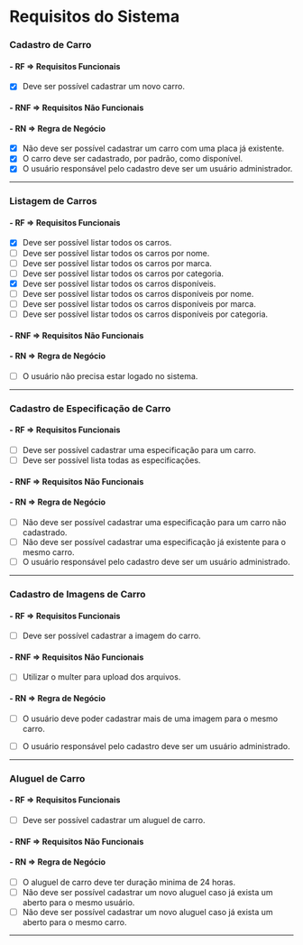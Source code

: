 # Requisitos do Sistema

### Cadastro de Carro

#### - **RF** => Requisitos Funcionais

- [x] Deve ser possível cadastrar um novo carro.

#### - **RNF** => Requisitos Não Funcionais

#### - **RN** => Regra de Negócio

- [x] Não deve ser possível cadastrar um carro com uma placa já existente.
- [x] O carro deve ser cadastrado, por padrão, como disponível.
- [x] O usuário responsável pelo cadastro deve ser um usuário administrador.

---

### Listagem de Carros

#### - **RF** => Requisitos Funcionais

- [x] Deve ser possível listar todos os carros.
- [ ] Deve ser possível listar todos os carros por nome.
- [ ] Deve ser possível listar todos os carros por marca.
- [ ] Deve ser possível listar todos os carros por categoria.
- [x] Deve ser possível listar todos os carros disponíveis.
- [ ] Deve ser possível listar todos os carros disponíveis por nome.
- [ ] Deve ser possível listar todos os carros disponíveis por marca.
- [ ] Deve ser possível listar todos os carros disponíveis por categoria.

#### - **RNF** => Requisitos Não Funcionais

#### - **RN** => Regra de Negócio
- [ ] O usuário não precisa estar logado no sistema.

---

### Cadastro de Especificação de Carro

#### - **RF** => Requisitos Funcionais

- [ ] Deve ser possível cadastrar uma especificação para um carro.
- [ ] Deve ser possível lista todas as especificações.

#### - **RNF** => Requisitos Não Funcionais

#### - **RN** => Regra de Negócio

- [ ] Não deve ser possível cadastrar uma especificação para um carro não cadastrado.
- [ ] Não deve ser possível cadastrar uma especificação já existente para o mesmo carro.
- [ ] O usuário responsável pelo cadastro deve ser um usuário administrado.

---

### Cadastro de Imagens de Carro

#### - **RF** => Requisitos Funcionais

- [ ] Deve ser possível cadastrar a imagem do carro.

#### - **RNF** => Requisitos Não Funcionais

- [ ] Utilizar o multer para upload dos arquivos.

#### - **RN** => Regra de Negócio

- [ ] O usuário deve poder cadastrar mais de uma imagem para o mesmo carro.
- [ ] O usuário responsável pelo cadastro deve ser um usuário administrado.


---

### Aluguel de Carro

#### - **RF** => Requisitos Funcionais

- [ ] Deve ser possível cadastrar um aluguel de carro.

#### - **RNF** => Requisitos Não Funcionais

#### - **RN** => Regra de Negócio

- [ ] O aluguel de carro deve ter duração minima de 24 horas.
- [ ] Não deve ser possível cadastrar um novo aluguel caso já exista um aberto para o mesmo usuário.
- [ ] Não deve ser possível cadastrar um novo aluguel caso já exista um aberto para o mesmo carro.

---
